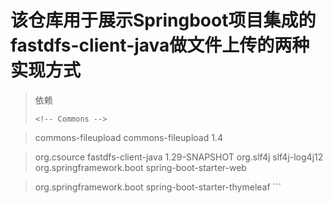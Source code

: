 # 该仓库用于展示Springboot项目集成的fastdfs-client-java做文件上传的两种实现方式

> 依赖
> 
> ```properties
> <!-- Commons -->

> <dependency>
> 	<groupId>commons-fileupload</groupId>
> 	<artifactId>commons-fileupload</artifactId>
> 	<version>1.4</version>
> </dependency>
> 
> <!-- fdfs -->

> <dependency>
> 	<groupId>org.csource</groupId>
> 	<artifactId>fastdfs-client-java</artifactId>
> 	<version>1.29-SNAPSHOT</version>
> 	<!-- 排除 log4j12 否侧与springboot自带的冲突-->
> 	<exclusions>
> 		<exclusion>
> 			<groupId>org.slf4j</groupId>
> 			<artifactId>slf4j-log4j12</artifactId>
> 		</exclusion>
> 	</exclusions>
> </dependency>
> 
> <dependency>
> 	<groupId>org.springframework.boot</groupId>
> 	<artifactId>spring-boot-starter-web</artifactId>
> </dependency>
> 
> <!-- thymeleaf -->

> <dependency>
> 	<groupId>org.springframework.boot</groupId>
> 	<artifactId>spring-boot-starter-thymeleaf</artifactId>
> </dependency>
> ```
> 
> 
